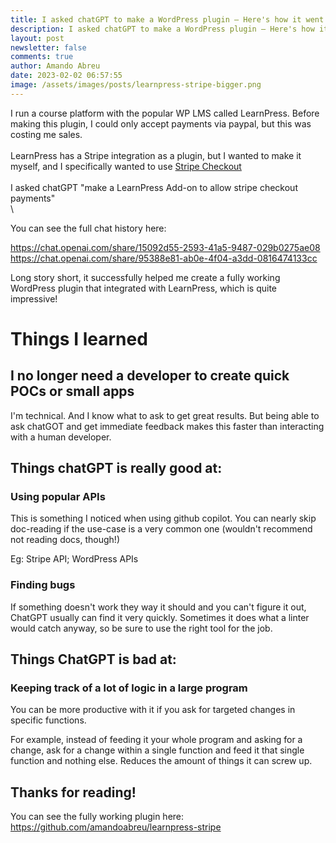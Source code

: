 ```yaml
---
title: I asked chatGPT to make a WordPress plugin – Here's how it went
description: I asked chatGPT to make a WordPress plugin – Here's how it went
layout: post
newsletter: false
comments: true
author: Amando Abreu
date: 2023-02-02 06:57:55
image: /assets/images/posts/learnpress-stripe-bigger.png
---
```

I run a course platform with the popular WP LMS called LearnPress. Before making this plugin, I could only accept payments via paypal, but this was costing me sales.\
\
LearnPress has a Stripe integration as a plugin, but I wanted to make it myself, and I specifically wanted to use [Stripe Checkout](https://stripe.com/docs/payments/checkout)\
\
I asked chatGPT "make a LearnPress Add-on to allow stripe checkout payments"\
\

You can see the full chat history here:

https://chat.openai.com/share/15092d55-2593-41a5-9487-029b0275ae08
https://chat.openai.com/share/95388e81-ab0e-4f04-a3dd-0816474133cc

Long story short, it successfully helped me create a fully working WordPress plugin that integrated with LearnPress, which is quite impressive!

# Things I learned
## I no longer need a developer to create quick POCs or small apps
I'm technical. And I know what to ask to get great results. But being able to ask chatGOT and get immediate feedback makes this faster than interacting with a human developer.

## Things chatGPT is really good at:
### Using popular APIs 

This is something I noticed when using github copilot. You can nearly skip doc-reading if the use-case is a very common one (wouldn't recommend not reading docs, though!)

Eg: Stripe API; WordPress APIs

### Finding bugs
If something doesn't work they way it should and you can't figure it out, ChatGPT usually can find it very quickly. Sometimes it does what a linter would catch anyway, so be sure to use the right tool for the job.

## Things ChatGPT is bad at:
### Keeping track of a lot of logic in a large program

You can be more productive with it if you ask for targeted changes in specific functions.

For example, instead of feeding it your whole program and asking for a change, ask for a change within a single function and feed it that single function and nothing else. Reduces the amount of things it can screw up.

## Thanks for reading!

You can see the fully working plugin here: https://github.com/amandoabreu/learnpress-stripe
